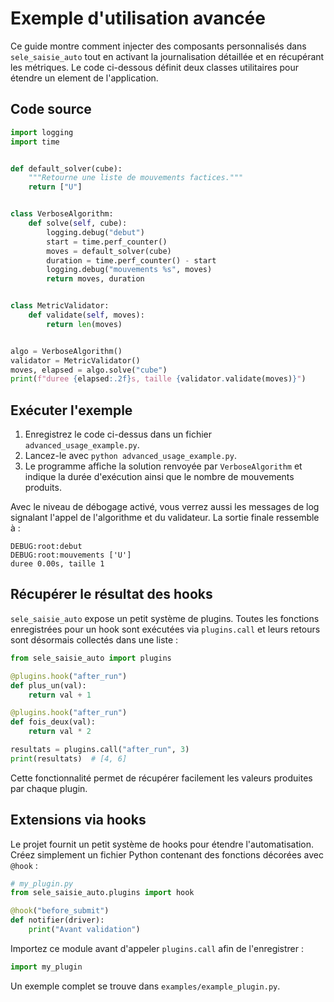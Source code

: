 # Exemple d'utilisation avancée

Ce guide montre comment injecter des composants personnalisés dans `sele_saisie_auto` tout en activant la journalisation détaillée et en récupérant les métriques. Le code ci-dessous définit deux classes utilitaires pour étendre un element de l'application.



## Code source

```python
import logging
import time


def default_solver(cube):
    """Retourne une liste de mouvements factices."""
    return ["U"]


class VerboseAlgorithm:
    def solve(self, cube):
        logging.debug("debut")
        start = time.perf_counter()
        moves = default_solver(cube)
        duration = time.perf_counter() - start
        logging.debug("mouvements %s", moves)
        return moves, duration


class MetricValidator:
    def validate(self, moves):
        return len(moves)


algo = VerboseAlgorithm()
validator = MetricValidator()
moves, elapsed = algo.solve("cube")
print(f"duree {elapsed:.2f}s, taille {validator.validate(moves)}")
```

## Exécuter l'exemple

1. Enregistrez le code ci-dessus dans un fichier `advanced_usage_example.py`.
2. Lancez-le avec `python advanced_usage_example.py`.
3. Le programme affiche la solution renvoyée par `VerboseAlgorithm` et indique la durée d'exécution ainsi que le nombre de mouvements produits.

Avec le niveau de débogage activé, vous verrez aussi les messages de log signalant l'appel de l'algorithme et du validateur. La sortie finale ressemble à :

```text
DEBUG:root:debut
DEBUG:root:mouvements ['U']
duree 0.00s, taille 1
```

## Récupérer le résultat des hooks

`sele_saisie_auto` expose un petit système de plugins. Toutes les fonctions
enregistrées pour un hook sont exécutées via `plugins.call` et leurs retours sont
désormais collectés dans une liste :

```python
from sele_saisie_auto import plugins

@plugins.hook("after_run")
def plus_un(val):
    return val + 1

@plugins.hook("after_run")
def fois_deux(val):
    return val * 2

resultats = plugins.call("after_run", 3)
print(resultats)  # [4, 6]
```

Cette fonctionnalité permet de récupérer facilement les valeurs produites par
chaque plugin.

## Extensions via hooks

Le projet fournit un petit système de hooks pour étendre l'automatisation.
Créez simplement un fichier Python contenant des fonctions décorées avec
`@hook` :

```python
# my_plugin.py
from sele_saisie_auto.plugins import hook

@hook("before_submit")
def notifier(driver):
    print("Avant validation")
```

Importez ce module avant d'appeler `plugins.call` afin de l'enregistrer :

```python
import my_plugin
```

Un exemple complet se trouve dans `examples/example_plugin.py`.
